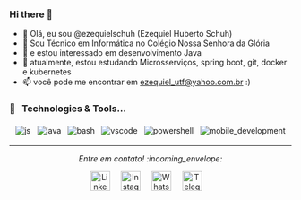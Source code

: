 ### Hi there 👋


- 👋 Olá, eu sou @ezequielschuh (Ezequiel Huberto Schuh)
- 🔭 Sou Técnico em Informática no Colégio Nossa Senhora da Glória
- 👀 e estou interessado em desenvolvimento Java
- 🌱 atualmente, estou estudando Microsserviços, spring boot, git, docker e kubernetes
- 📫 você pode me encontrar em ezequiel_utf@yahoo.com.br :)


<!-- Contact-me on: -->
<!-- [LinkedIn](https://linkedin.com/in/ezequiel-huberto-schuh-765212128) -->


<!--  ![Ezequiel H. Schuh github stats](https://github-readme-stats.vercel.app/api?username=EzequielHubertoSchuh&show_icons=true&theme=radical) -->

### 🔧 &nbsp; Technologies & Tools...
<p align="center">

  <!-- For more icons like these follow : https://github.com/MikeCodesDotNET/ColoredBadges -->

  
  
  <img src="https://github.com/Quadrified/Quadrified/blob/master/assets/svg/dev/languages/js.svg" alt="js" style="vertical-align:top; margin:4px">
  <img src="https://github.com/Quadrified/Quadrified/blob/master/assets/svg/dev/languages/java.svg" alt="java" style="vertical-align:top; margin:4px">
  <img src="https://github.com/Quadrified/Quadrified/blob/master/assets/svg/dev/tools/bash.svg" alt="bash" style="vertical-align:top; margin:4px">
  <img src="https://github.com/Quadrified/Quadrified/blob/master/assets/svg/dev/tools/visualstudio_code.svg" alt="vscode" style="vertical-align:top; margin:4px">
  <img src="https://github.com/Quadrified/Quadrified/blob/master/assets/svg/dev/tools/powershell.svg" alt="powershell" style="vertical-align:top; margin:4px">
  <img src="https://github.com/Quadrified/Quadrified/blob/master/assets/svg/dev/misc/mobile.svg" alt="mobile_development" style="vertical-align:top; margin:4px">

</p>

----

<!-- Social Media Links -->

<p align="center"> 
  <i> Entre em contato! :incoming_envelope: </i>
</p>

<p align="center">
  <a href="https://www.linkedin.com/in/ezequielschuh"><img src="https://github.com/Quadrified/Quadrified/blob/master/assets/social_media_svgs/linkedin-round.svg" width="35px" alt="LinkedIn"></a> &nbsp; &nbsp;
  <a href="https://instagram.com/ezequielschuh"><img src="https://github.com/Quadrified/Quadrified/blob/master/assets/social_media_svgs/instagram-round.svg" width="35px" alt="Instagram"></a> &nbsp; &nbsp;
  <a href="https://api.whatsapp.com/send?phone=+46999258894"><img src="https://github.com/Quadrified/Quadrified/blob/master/assets/social_media_svgs/whatsapp-round.svg" width="35px" alt="Whatsapp"></a> &nbsp; &nbsp;
  <a href="https://t.me/ezequielschuh"><img src="https://github.com/Quadrified/Quadrified/blob/master/assets/social_media_svgs/telegram-round.svg" width="35px" alt="Telegram"></a> &nbsp; &nbsp;
</p>





